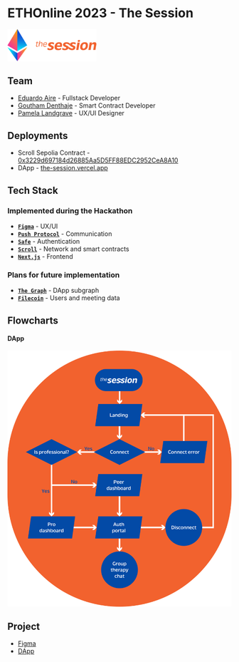 # ETHOnline 2023 - The Session

<img src="./_docs/img/eth-global-the-session.svg" alt="drawing" width="200"/>

## Team

-   [Eduardo Aire](https://github.com/eduairet) - Fullstack Developer
-   [Goutham Denthaje](https://github.com/dkgoutham) - Smart Contract Developer
-   [Pamela Landgrave](https://github.com/PLandgrave) - UX/UI Designer

## Deployments

-   Scroll Sepolia Contract - [0x3229d697184d26885Aa5D5FF88EDC2952CeA8A10](https://sepolia-blockscout.scroll.io/address/0x3229d697184d26885Aa5D5FF88EDC2952CeA8A10)
-   DApp - [the-session.vercel.app](https://the-session.vercel.app)

## Tech Stack

### Implemented during the Hackathon

-   [**`Figma`**](https://www.figma.com) - UX/UI
-   [**`Push Protocol`**](https://push.org) - Communication
-   [**`Safe`**](https://safe.global) - Authentication
-   [**`Scroll`**](https://scroll.io) - Network and smart contracts
-   [**`Next.js`**](https://nextjs.org) - Frontend

### Plans for future implementation

-   [**`The Graph`**](https://thegraph.com) - DApp subgraph
-   [**`Filecoin`**](https://filecoin.io) - Users and meeting data

## Flowcharts

#### DApp

![DApp Flowchart](./_docs/img/flowchart-dapp.svg)

## Project

-   [Figma](https://www.figma.com/file/U2QU9ehAqlHjBB9K2CSKFx/the_session?type=design&node-id=0%3A1&mode=design&t=GLPWnMOzHqAa4QVT-1)
-   [DApp](./the-session-dapp/)
